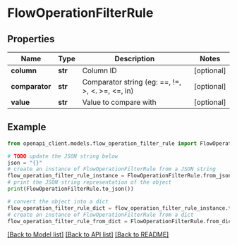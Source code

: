 # FlowOperationFilterRule


## Properties

Name | Type | Description | Notes
------------ | ------------- | ------------- | -------------
**column** | **str** | Column ID | [optional] 
**comparator** | **str** | Comparator string (eg: &#x3D;&#x3D;, !&#x3D;, &gt;, &lt;. &gt;&#x3D;, &lt;&#x3D;, in) | [optional] 
**value** | **str** | Value to compare with | [optional] 

## Example

```python
from openapi_client.models.flow_operation_filter_rule import FlowOperationFilterRule

# TODO update the JSON string below
json = "{}"
# create an instance of FlowOperationFilterRule from a JSON string
flow_operation_filter_rule_instance = FlowOperationFilterRule.from_json(json)
# print the JSON string representation of the object
print(FlowOperationFilterRule.to_json())

# convert the object into a dict
flow_operation_filter_rule_dict = flow_operation_filter_rule_instance.to_dict()
# create an instance of FlowOperationFilterRule from a dict
flow_operation_filter_rule_from_dict = FlowOperationFilterRule.from_dict(flow_operation_filter_rule_dict)
```
[[Back to Model list]](../README.md#documentation-for-models) [[Back to API list]](../README.md#documentation-for-api-endpoints) [[Back to README]](../README.md)


